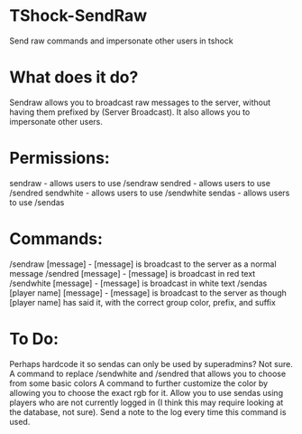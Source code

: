 TShock-SendRaw
==============

Send raw commands and impersonate other users in tshock

What does it do?
==============
Sendraw allows you to broadcast raw messages to the server, without having them prefixed by (Server Broadcast). It also allows you to impersonate other users.

Permissions:
==============
sendraw - allows users to use /sendraw
sendred - allows users to use /sendred
sendwhite - allows users to use /sendwhite
sendas - allows users to use /sendas

Commands:
==============
/sendraw [message] - [message] is broadcast to the server as a normal message
/sendred [message] - [message] is broadcast in red text
/sendwhite [message] - [message] is broadcast in white text
/sendas [player name] [message] - [message] is broadcast to the server as though [player name] has said it, with the correct group color, prefix, and suffix

To Do:
==============
Perhaps hardcode it so sendas can only be used by superadmins? Not sure.
A command to replace /sendwhite and /sendred that allows you to choose from some basic colors
A command to further customize the color by allowing you to choose the exact rgb for it.
Allow you to use sendas using players who are not currently logged in (I think this may require looking at the database, not sure).
Send a note to the log every time this command is used.